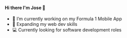 #### Hi there I'm Jose 👋

- 🔭 I’m currently working on my Formula 1 Mobile App
- 🌱 Expanding my web dev skills 
- 💻 Currently looking for software development roles
